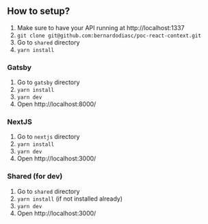 ## How to setup?

1. Make sure to have your API running at http://localhost:1337
2. `git clone git@github.com:bernardodiasc/poc-react-context.git`
3. Go to `shared` directory
4. `yarn install`

### Gatsby

1. Go to `gatsby` directory
2. `yarn install`
3. `yarn dev`
4. Open http://localhost:8000/

### NextJS

1. Go to `nextjs` directory
2. `yarn install`
3. `yarn dev`
4. Open http://localhost:3000/
 
### Shared (for dev)

1. Go to `shared` directory
2. `yarn install` (if not installed already)
3. `yarn dev`
4. Open http://localhost:3000/
